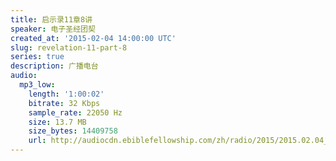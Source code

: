 ```yaml
---
title: 启示录11章8讲
speaker: 电子圣经团契
created_at: '2015-02-04 14:00:00 UTC'
slug: revelation-11-part-8
series: true
description: 广播电台
audio:
  mp3_low:
    length: '1:00:02'
    bitrate: 32 Kbps
    sample_rate: 22050 Hz
    size: 13.7 MB
    size_bytes: 14409758
    url: http://audiocdn.ebiblefellowship.com/zh/radio/2015/2015.02.04_EBF_-_Revelation_11_Part_8.mp3
---
```


